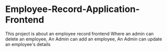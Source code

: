 # Employee-Record-Application-Frontend
This project is about an employee record frontend
Where an admin can delete an employee,
An Admin can add an employee,
An Admin can update an employee's details 
